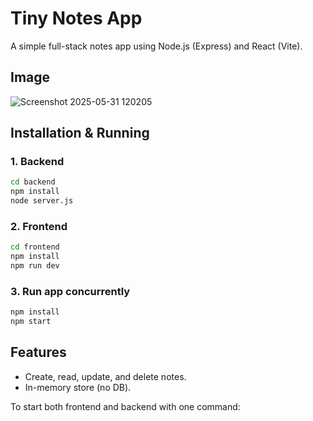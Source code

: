 # Tiny Notes App

A simple full-stack notes app using Node.js (Express) and React (Vite).

## Image
![Screenshot 2025-05-31 120205](https://github.com/user-attachments/assets/ffd2e8d2-2f25-4fd0-babe-3d24e718b39a)


## Installation & Running

### 1. Backend

```bash
cd backend
npm install
node server.js
```

### 2. Frontend

```bash
cd frontend
npm install
npm run dev
```

### 3. Run app concurrently

```bash
npm install
npm start
```

## Features

- Create, read, update, and delete notes.
- In-memory store (no DB).

To start both frontend and backend with one command:
